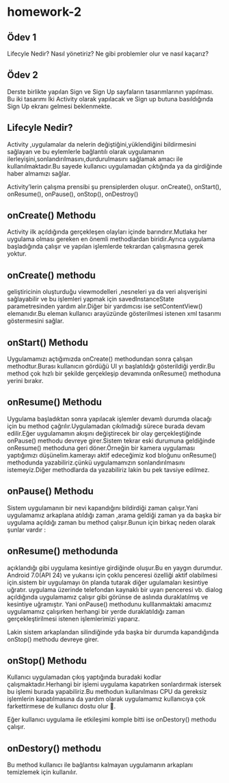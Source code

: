 # homework-2

## Ödev 1 

Lifecyle Nedir? Nasıl yönetiriz? Ne gibi problemler olur ve nasıl kaçarız?

## Ödev 2

Derste birlikte yapılan Sign ve Sign Up sayfaların tasarımlarının yapılması. Bu iki tasarımı İki Activity olarak yapılacak ve Sign up butuna basıldığında Sign Up ekranı gelmesi beklenmekte.


## Lifecyle Nedir?
Activity ,uygulamalar da nelerin değiştiğini,yüklendiğini bildirmesini sağlayan ve bu eylemlerle bağlantılı olarak uygulamanın ilerleyişini,sonlandırılmasını,durdurulmasını sağlamak amacı ile kullanılmaktadır.Bu sayede kullanıcı uygulamadan çıktığında ya da girdiğinde haber almamızı sağlar.

Activity’lerin çalışma prensibi şu prensiplerden oluşur.
onCreate(), onStart(), onResume(), onPause(), onStop(), onDestroy()

## onCreate() Methodu
Activity ilk açıldığında gerçekleşen olayları içinde barındırır.Mutlaka her uygulama olması gereken en önemli methodlardan biridir.Ayrıca uygulama başladığında çalışır ve yapılan işlemlerde tekrardan çalışmasına gerek yoktur.

## onCreate() methodu 
geliştiricinin oluşturduğu viewmodelleri ,nesneleri ya da veri alışverişini sağlayabilir ve bu işlemleri yapmak için savedInstanceState parametresinden yardım alır.Diğer bir yardımcısı ise setContentView() elemanıdır.Bu eleman kullanıcı arayüzünde gösterilmesi istenen xml tasarımı göstermesini sağlar.

## onStart() Methodu
Uygulamamızı açtığımızda onCreate() methodundan sonra çalışan methodtur.Burası kullanıcın gördüğü UI yı başlatıldığı gösterildiği yerdir.Bu method çok hızlı bir şekilde gerçekleşip devamında onResume() methoduna yerini bırakır.

## onResume() Methodu
Uygulama başladıktan sonra yapılacak işlemler devamlı durumda olacağı için bu method çağrılır.Uygulamadan çıkılmadığı sürece burada devam edilir.Eğer uygulamamın akışını değiştirecek bir olay gerçekleştiğinde onPause() methodu devreye girer.Sistem tekrar eski durumuna geldiğinde onResume() methoduna geri döner.Örneğin bir kamera uygulaması yaptığımızı düşünelim.kamerayı aktif edeceğimiz kod bloğunu onResume() methodunda yazabiliriz.çünkü uygulamamızın sonlandırılmasını istemeyiz.Diğer methodlarda da yazabiliriz lakin bu pek tavsiye edilmez.

## onPause() Methodu
Sistem uygulamanın bir nevi kapandığını bildirdiği zaman çalışır.Yani uygulamamız arkaplana atıldığı zaman ,arama geldiği zaman ya da başka bir uygulama açıldığı zaman bu method çalışır.Bunun için birkaç neden olarak şunlar vardır :

## onResume() methodunda 
açıklandığı gibi uygulama kesintiye girdiğinde oluşur.Bu en yaygın durumdur.
Android 7.0(API 24) ve yukarısı için çoklu penceresi özelliği aktif olabilmesi için.sistem bir uygulamayı ön planda tutarak diğer ugulamaları kesintiye uğratır.
uygulama üzerinde telefondan kaynaklı bir uyarı penceresi vb. dialog açıldığında uygulamamız çalışır gibi görünse de aslında duraklatılmış ve kesintiye uğramıştır.
Yani onPause() methodunu kulllanmaktaki amacımız uygulamamız çalışırken herhangi bir yerde duraklatıldığı zaman gerçekleştirilmesi istenen işlemlerimizi yaparız.

Lakin sistem arkaplandan silindiğinde yda başka bir durumda kapandığında onStop() methodu devreye girer.

## onStop() Methodu
Kullanıcı uygulamadan çıkış yaptığında buradaki kodlar çalışmaktadır.Herhangi bir işlemi uygulama kapatırken sonlardırmak istersek bu işlemi burada yapabiliriz.Bu methodun kullanılması CPU da gereksiz işlemlerin kapatılmasına da yardım olarak uygulamamız kullanıcıya çok farkettirmese de kullanıcı dostu olur 👱.

Eğer kullanıcı uygulama ile etkileşimi komple bitti ise onDestory() methodu çalışır.

## onDestory() methodu
Bu method kullanıcı ile bağlantısı kalmayan uygulamanın arkaplanı temizlemek için kullanılır.



                           
                                  
